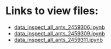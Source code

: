 # Links to view files:

* [data_inspect_all_ants_2459306.ipynb](https://nbviewer.jupyter.org/github/HERA-Team/2021_Interseason_Notebooks/blob/main/data_inspect_all_ants/data_inspect_all_ants_2459306.ipynb)
* [data_inspect_all_ants_2459309.ipynb](https://nbviewer.jupyter.org/github/HERA-Team/2021_Interseason_Notebooks/blob/main/data_inspect_all_ants/data_inspect_all_ants_2459309.ipynb)
* [data_inspect_all_ants_2459311.ipynb](https://nbviewer.jupyter.org/github/HERA-Team/2021_Interseason_Notebooks/blob/main/data_inspect_all_ants/data_inspect_all_ants_2459311.ipynb)